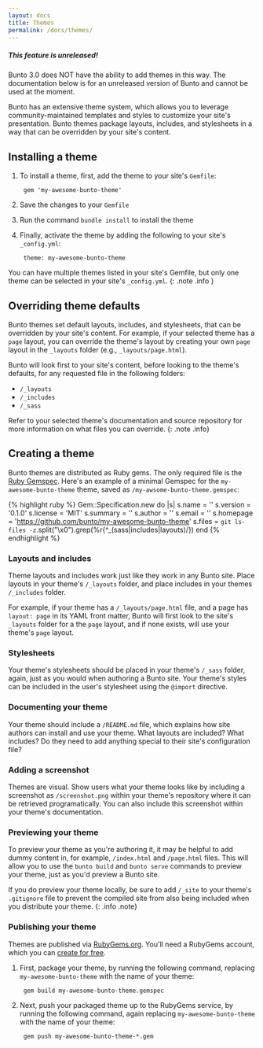 ```yaml
---
layout: docs
title: Themes
permalink: /docs/themes/
---
```


<div class="note unreleased">
  <h5>This feature is unreleased!</h5>
  <p>
    Bunto 3.0 does NOT have the ability to add themes in this way.
    The documentation below is for an unreleased version of Bunto and
    cannot be used at the moment.
  </p>
</div>

Bunto has an extensive theme system, which allows you to leverage community-maintained templates and styles to customize your site's presentation. Bunto themes package layouts, includes, and stylesheets in a way that can be overridden by your site's content.

## Installing a theme

1. To install a theme, first, add the theme to your site's `Gemfile`:

        gem 'my-awesome-bunto-theme'

2. Save the changes to your `Gemfile`
3. Run the command `bundle install` to install the theme
4. Finally, activate the theme by adding the following to your site's `_config.yml`:

        theme: my-awesome-bunto-theme

You can have multiple themes listed in your site's Gemfile, but only one theme can be selected in your site's `_config.yml`.
{: .note .info }

## Overriding theme defaults

Bunto themes set default layouts, includes, and stylesheets, that can be overridden by your site's content. For example, if your selected theme has a `page` layout, you can override the theme's layout by creating your own `page` layout in the `_layouts` folder (e.g., `_layouts/page.html`).

Bunto will look first to your site's content, before looking to the theme's defaults, for any requested file in the following folders:

* `/_layouts`
* `/_includes`
* `/_sass`

Refer to your selected theme's documentation and source repository for more information on what files you can override.
{: .note .info}

## Creating a theme

Bunto themes are distributed as Ruby gems. The only required file is the [Ruby Gemspec](http://guides.rubygems.org/specification-reference/). Here's an example of a minimal Gemspec for the `my-awesome-bunto-theme` theme, saved as `/my-awsome-bunto-theme.gemspec`:

{% highlight ruby %}
Gem::Specification.new do |s|
  s.name     = '<THEME TITLE>'
  s.version  = '0.1.0'
  s.license  = 'MIT'
  s.summary  = '<THEME DESCRIPTION>'
  s.author   = '<YOUR NAME>'
  s.email    = '<YOUR EMAIL>'
  s.homepage = 'https://github.com/bunto/my-awesome-bunto-theme'
  s.files    = `git ls-files -z`.split("\x0").grep(%r{^_(sass|includes|layouts)/})
end
{% endhighlight %}

### Layouts and includes

Theme layouts and includes work just like they work in any Bunto site. Place layouts in your theme's `/_layouts` folder, and place includes in your themes `/_includes` folder.

For example, if your theme has a `/_layouts/page.html` file, and a page has `layout: page` in its YAML front matter, Bunto will first look to the site's `_layouts` folder for a the `page` layout, and if none exists, will use your theme's `page` layout.

### Stylesheets

Your theme's stylesheets should be placed in your theme's `/_sass` folder, again, just as you would when authoring a Bunto site. Your theme's styles can be included in the user's stylesheet using the `@import` directive.

### Documenting your theme

Your theme should include a `/README.md` file, which explains how site authors can install and use your theme. What layouts are included? What includes? Do they need to add anything special to their site's configuration file?

### Adding a screenshot

Themes are visual. Show users what your theme looks like by including a screenshot as `/screenshot.png` within your theme's repository where it can be retrieved programatically. You can also include this screenshot within your theme's documentation.

### Previewing your theme

To preview your theme as you're authoring it, it may be helpful to add dummy content in, for example, `/index.html` and `/page.html` files. This will allow you to use the `bunto build` and `bunto serve` commands to preview your theme, just as you'd preview a Bunto site.

If you do preview your theme locally, be sure to add `/_site` to your theme's `.gitignore` file to prevent the compiled site from also being included when you distribute your theme.
{: .info .note}

### Publishing your theme

Themes are published via [RubyGems.org](https://rubygems.org). You'll need a RubyGems account, which you can [create for free](https://rubygems.org/sign_up).

1. First, package your theme, by running the following command, replacing `my-awesome-bunto-theme` with the name of your theme:

        gem build my-awesome-bunto-theme.gemspec

2. Next, push your packaged theme up to the RubyGems service, by running the following command, again replacing `my-awesome-bunto-theme` with the name of your theme:

        gem push my-awesome-bunto-theme-*.gem
